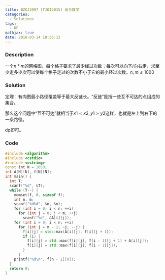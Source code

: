 ```yaml
---
title: BZOJ3997 [TJOI2015] 组合数学
categories:
  - Solutions
tags:
  - DP
mathjax: true
date: 2018-03-14 18:36:13
---
```


### Description

一个$n*m$的网格图，每个格子要求了最少经过次数；每次可以向下/向右走，求至少走多少次可以使每个格子走过的次数不小于它的最小经过次数。$n, m\leqslant1000$

<!--more-->

### Solution

定理：有向图最小路径覆盖等于最大反链长。“反链”是指一些互不可达的点组成的集合。

那么这个问题中“互不可达”就相当于$x1<x2, y1>y2$这样，也就是左上到右下的一条路径。

dp​即可。

### Code

```cpp
#include <algorithm>
#include <cstdio>
#include <cstring>
const int N = 1050;
int A[N][N], f[N][N];
int main() {
  int T;
  scanf("%d", &T);
  while (T--) {
    memset(f, 0, sizeof f);
    int n, m;
    scanf("%d%d", &n, &m);
    for (int i = 0; i < n; ++i)
      for (int j = 0; j < m; ++j)
        scanf("%d", &A[i][j]);
    for (int i = 0; i < n; ++i)
      for (int j = m - 1; ~j; --j) {
        f[i][j] = std::max(A[i][j], f[i][j + 1]);
        if (i) {
          f[i][j] = std::max(f[i][j], f[i - 1][j + 1] + A[i][j]);
          f[i][j] = std::max(f[i][j], f[i - 1][j]);
        }
      }
    printf("%d\n", f[n - 1][0]);
  }
  return 0;
}
```
